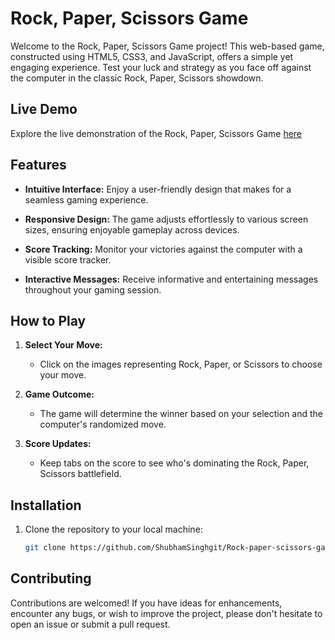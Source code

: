 # Rock, Paper, Scissors Game

Welcome to the Rock, Paper, Scissors Game project! This web-based game, constructed using HTML5, CSS3, and JavaScript, offers a simple yet engaging experience. Test your luck and strategy as you face off against the computer in the classic Rock, Paper, Scissors showdown.

## Live Demo

Explore the live demonstration of the Rock, Paper, Scissors Game [here](https://shubhamsinghgit.github.io/Rock-paper-scissors-game/)

## Features

- **Intuitive Interface:** Enjoy a user-friendly design that makes for a seamless gaming experience.
  
- **Responsive Design:** The game adjusts effortlessly to various screen sizes, ensuring enjoyable gameplay across devices.

- **Score Tracking:** Monitor your victories against the computer with a visible score tracker.

- **Interactive Messages:** Receive informative and entertaining messages throughout your gaming session.

## How to Play

1. **Select Your Move:**
   - Click on the images representing Rock, Paper, or Scissors to choose your move.

2. **Game Outcome:**
   - The game will determine the winner based on your selection and the computer's randomized move.

3. **Score Updates:**
   - Keep tabs on the score to see who's dominating the Rock, Paper, Scissors battlefield.

## Installation

1. Clone the repository to your local machine:

   ```bash
   git clone https://github.com/ShubhamSinghgit/Rock-paper-scissors-game.git
   

## Contributing

Contributions are welcomed! If you have ideas for enhancements, encounter any bugs, or wish to improve the project, please don't hesitate to open an issue or submit a pull request.
